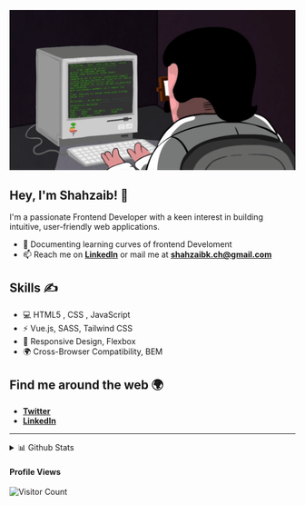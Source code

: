 ![gif](programming.gif)

## **Hey, I'm Shahzaib!** 👋

I'm a passionate Frontend Developer with a keen interest in building intuitive, user-friendly web applications.

- 📝 Documenting learning curves of frontend Develoment
- 📫 Reach me on [**LinkedIn**](https://linkedin.com/in/shahzaib770) or mail me at **shahzaibk.ch@gmail.com**

## Skills ✍️

- 💻 HTML5 , CSS , JavaScript 
- ⚡ Vue.js,  SASS, Tailwind CSS
- 📱 Responsive Design, Flexbox 
- 🌍 Cross-Browser Compatibility, BEM 

## Find me around the web 🌍

- [**Twitter**](https://twitter.com/shahzaib770)
- [**LinkedIn**](https://www.linkedin.com/in/shahzaib770)

********

  
<details>
  <summary>📊 Github Stats</summary>

  <p align="center"> <img src="https://github-readme-stats.vercel.app/api?username=codingknite&show_icons=true&theme=gotham" alt="Joel's Stats" /> 

</details>

  #### Profile Views
  
![Visitor Count](https://profile-counter.glitch.me/{codingknite}/count.svg) 

<!--
**Shahzaib-SK/Shahzaib-SK** is a ✨ _special_ ✨ repository because its `README.md` (this file) appears on your GitHub profile.

Here are some ideas to get you started:

- 🔭 I’m currently working on ...
- 🌱 I’m currently learning ...
- 👯 I’m looking to collaborate on ...
- 🤔 I’m looking for help with ...
- 💬 Ask me about ...
- 📫 How to reach me: ...
- 😄 Pronouns: ...
- ⚡ Fun fact: ...
-->
